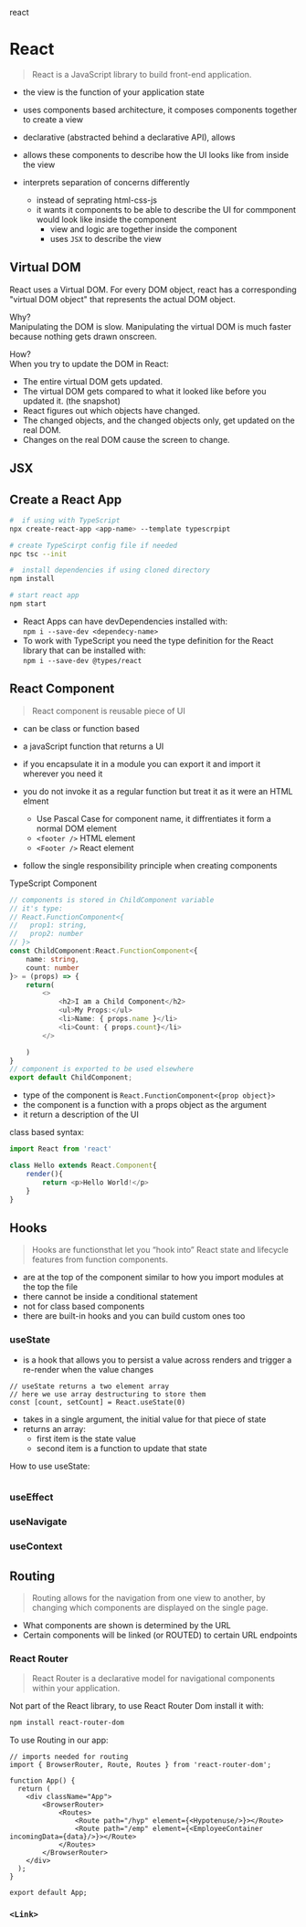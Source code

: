 react

# React

> React is a JavaScript library to build front-end application.
- the view is the function of your application state
- uses components based architecture, it composes components together to create a view

- declarative (abstracted behind a declarative API), allows 

- allows these components to describe how the UI looks like from inside the view
- interprets separation of concerns differently
    - instead of seprating html-css-js
    - it wants it components to be able to describe the UI for commponent would look like inside the component
        - view and logic are together inside the component
        - uses `JSX` to describe the view


## Virtual DOM

React uses a Virtual DOM.  For every DOM object, react has a corresponding "virtual DOM object" that represents the actual DOM object.

Why?
<br>Manipulating the DOM is slow. Manipulating the virtual DOM is much faster because nothing gets drawn onscreen.

How?
<br>When you try to update the DOM in React:
- The entire virtual DOM gets updated.
- The virtual DOM gets compared to what it looked like before you updated it. (the snapshot) 
- React figures out which objects have changed.
- The changed objects, and the changed objects only, get updated on the real DOM.
- Changes on the real DOM cause the screen to change.

## JSX

## Create a React App
```bash
#  if using with TypeScript
npx create-react-app <app-name> --template typescrpipt

# create TypeScirpt config file if needed
npc tsc --init

#  install dependencies if using cloned directory
npm install

# start react app
npm start
```

- React Apps can have devDependencies installed with: <br>`npm i --save-dev <dependecy-name>`
- To work with TypeScript you need the type definition for the React library that can be installed with: <br> `npm i --save-dev @types/react`

## React Component
> React component is reusable piece of UI
- can be class or function based 

- a javaScript function that returns a UI
- if you encapsulate it in a module you can export it and import it wherever you need it
- you do not invoke it as a regular function but treat it as it were an HTML elment
    - Use Pascal Case for component name, it diffrentiates it form a normal DOM element
    - `<footer />` HTML element
    - `<Footer />` React element

- follow the single responsibility principle when creating components

TypeScript Component
```ts
// components is stored in ChildComponent variable
// it's type:
// React.FunctionComponent<{
//   prop1: string,
//   prop2: number
// }>
const ChildComponent:React.FunctionComponent<{
    name: string,
    count: number
}> = (props) => {
    return(
        <>
            <h2>I am a Child Component</h2>
            <ul>My Props:</ul>
            <li>Name: { props.name }</li>
            <li>Count: { props.count}</li>
        </>

    )
}
// component is exported to be used elsewhere
export default ChildComponent;
```
- type of the component is `React.FunctionComponent<{prop object}>`
- the component is a function with a props object as the argument
- it return a description of the UI

class based syntax:
```js
import React from 'react'

class Hello extends React.Component{
    render(){
        return <p>Hello World!</p>
    }
}
```


## Hooks
>Hooks are functionsthat let you “hook into” React state and lifecycle features from function components.
- are at the top of the component similar to how you import modules at the top the file
- there cannot be inside a conditional statement
- not for class based components
- there are built-in hooks and you can build custom ones too

### useState
- is a hook that allows you to persist a value across renders and trigger a re-render when the value changes
```tsx
// useState returns a two element array
// here we use array destructuring to store them
const [count, setCount] = React.useState(0)
```
- takes in a single argument, the initial value for that piece of state
- returns an array:
    - first item is the state value
    - second item is a function to update that state


How to use useState:
```tsx

```
### useEffect

### useNavigate

### useContext


## Routing
>Routing allows for the navigation from one view to another, by changing which components are displayed on the single page.

- What components are shown is determined by the URL 
- Certain components will be linked (or ROUTED) to certain URL endpoints

### React Router
>React Router is a declarative model for navigational components within your application.

Not part of the React library, to use React Router Dom install it with:
```bash
npm install react-router-dom
```

To use Routing in our app:
```tsx
// imports needed for routing
import { BrowserRouter, Route, Routes } from 'react-router-dom';

function App() {
  return (
    <div className="App">
        <BrowserRouter>
            <Routes>
                <Route path="/hyp" element={<Hypotenuse/>}></Route>
                <Route path="/emp" element={<EmployeeContainer incomingData={data}/>}></Route>
            </Routes>
        </BrowserRouter>
    </div>
  );
}

export default App;
```

### `<Link>`
